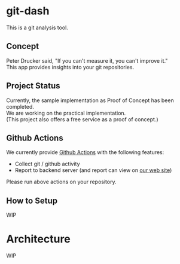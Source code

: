# git-dash

This is a git analysis tool.

## Concept

Peter Drucker said, "If you can't measure it, you can't improve it."  
This app provides insights into your git repositories.

## Project Status

Currently, the sample implementation as Proof of Concept has been completed.  
We are working on the practical implementation.  
(This project also offers a free service as a proof of concept.)

## Github Actions

We currently provide [Github Actions](https://github.com/marketplace/actions/git-dash-com) with the following features:  

- Collect git / github activity
- Report to backend server (and report can view on [our web site](https://v0.git-dash.com)) 

Please run above actions on your repository.

## How to Setup

WIP

# Architecture

WIP
